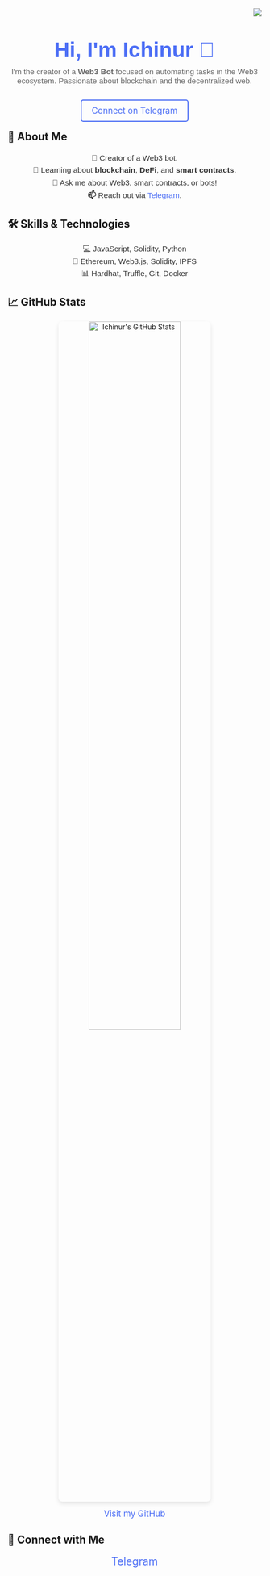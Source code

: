 <img align="right" src="https://visitor-badge.laobi.icu/badge?page_id=ichinur.ichinur&left_color=royalblue&right_color=black" />

<h1 align="center" style="font-size: 3em; color: #4c6ef5; font-family: 'Arial', sans-serif; margin-bottom: 0; transition: color 0.3s;">Hi, I'm Ichinur 👋</h1>

<p align="center" style="font-size: 1.1em; color: #666; font-family: 'Arial', sans-serif; margin-top: 10px; transition: color 0.3s;">
  I'm the creator of a <strong>Web3 Bot</strong> focused on automating tasks in the Web3 ecosystem. Passionate about blockchain and the decentralized web.
</p>

<div align="center" style="margin-top: 40px;">
  <a href="https://t.me/litbrother" style="font-size: 1.2em; color: #4c6ef5; text-decoration: none; padding: 10px 20px; border: 2px solid #4c6ef5; border-radius: 5px; transition: background 0.3s, color 0.3s;">Connect on Telegram</a>
</div>

## 🚀 About Me
<p align="center" style="font-size: 1.1em; color: #333; font-family: 'Arial', sans-serif; line-height: 1.6;">
  <strong>🔭</strong> Creator of a Web3 bot.<br>
  <strong>🌱</strong> Learning about <strong>blockchain</strong>, <strong>DeFi</strong>, and <strong>smart contracts</strong>.<br>
  <strong>💬</strong> Ask me about Web3, smart contracts, or bots!<br>
  <strong>📫</strong> Reach out via <a href="https://t.me/litbrother" style="color: #4c6ef5; text-decoration: none;">Telegram</a>.
</p>

## 🛠️ Skills & Technologies
<p align="center" style="font-size: 1.1em; color: #333; font-family: 'Arial', sans-serif; line-height: 1.6;">
  💻 JavaScript, Solidity, Python<br>
  🔗 Ethereum, Web3.js, Solidity, IPFS<br>
  📊 Hardhat, Truffle, Git, Docker
</p>

## 📈 GitHub Stats
<p align="center">
  <img src="https://github-readme-stats.vercel.app/api?username=ichinur&show_icons=true&hide_title=true&count_private=true&hide=prs&theme=radical" alt="Ichinur's GitHub Stats" width="60%" style="border-radius: 8px; box-shadow: 0 4px 10px rgba(0, 0, 0, 0.1);"/>
</p>

<div align="center">
  <a href="https://github.com/ichinur" target="_blank" style="color: #4c6ef5; font-size: 1.2em; text-decoration: none; transition: color 0.3s;">Visit my GitHub</a>
</div>

## 🔗 Connect with Me
<p align="center">
  <a href="https://t.me/litbrother" style="font-size: 1.5em; color: #4c6ef5; text-decoration: none; transition: color 0.3s;">Telegram</a>
</p>
